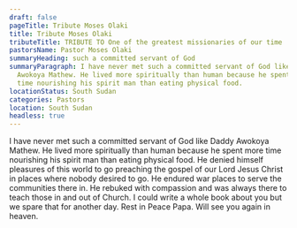 ```yaml
---
draft: false
pageTitle: Tribute Moses Olaki
title: Tribute Moses Olaki
tributeTitle: TRIBUTE TO One of the greatest missionaries of our time
pastorsName: Pastor Moses Olaki
summaryHeading: such a committed servant of God
summaryParagraph: I have never met such a committed servant of God like Daddy
  Awokoya Mathew. He lived more spiritually than human because he spent more
  time nourishing his spirit man than eating physical food.
locationStatus: South Sudan
categories: Pastors
location: South Sudan
headless: true
---
```


I have never met such a committed servant of God like Daddy Awokoya Mathew. He lived more spiritually than human because he spent more time nourishing his spirit man than eating physical food. He denied himself pleasures of this world to go preaching the gospel of our Lord Jesus Christ in places where nobody desired to go. He endured war places to serve the communities there in. He rebuked with compassion and was always there to teach those in and out of Church. I could write a whole book about you but we spare that for another day. Rest in Peace Papa. Will see you again in heaven.
